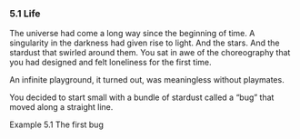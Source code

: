 <h3 class="title">5.1 Life</h3>
<p class="main-text small-text">
    The universe had come a long way since the beginning of time. A singularity in the darkness had given rise to light. And the stars. And the stardust that swirled around them. You sat in awe of the choreography that you had designed and felt loneliness for the first time.
</p>
<p class="main-text small-text">
    An infinite playground, it turned out, was meaningless without playmates.
</p>
<p class="main-text small-text">
    You decided to start small with a bundle of stardust called a “bug” that moved along a straight line.
</p>
<p class="main-text small-text">
    Example 5.1 The first bug
</p>
<script type="text/p5" data-autoplay src="/sketches/chapter-5/first-bug.js"></script>